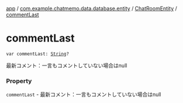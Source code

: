 [app](../../index.md) / [com.example.chatmemo.data.database.entity](../index.md) / [ChatRoomEntity](index.md) / [commentLast](./comment-last.md)

# commentLast

`var commentLast: `[`String`](https://kotlinlang.org/api/latest/jvm/stdlib/kotlin/-string/index.html)`?`

最新コメント：一言もコメントしていない場合はnull

### Property

`commentLast` - 最新コメント：一言もコメントしていない場合はnull